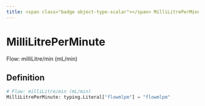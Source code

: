 ```yaml
---
title: <span class="badge object-type-scalar"></span> MilliLitrePerMinute
---
```

# <span class="badge object-type-scalar"></span> MilliLitrePerMinute

Flow: milliLitre/min (mL/min)

## Definition

```python
# Flow: milliLitre/min (mL/min)
MilliLitrePerMinute: typing.Literal["flowmlpm"] = "flowmlpm"
```
